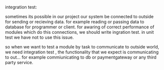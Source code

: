 integration test:

sometimes its possible in our project our system be connected to outside for sending or recieving data.
for example reading or passing data to database for programmer or client.
for awaring of correct performance of modules which do this connections, we should write ingration test.
in unit test we have not to use this issue.

so when we want to  test a module by task to communicate to outside world, we need integration test , the functionality that we expect is communicating to out... for example commiunicating to db or paymentgateway or any third party service.

